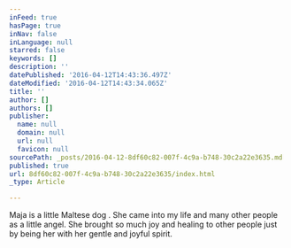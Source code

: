 ```yaml
---
inFeed: true
hasPage: true
inNav: false
inLanguage: null
starred: false
keywords: []
description: ''
datePublished: '2016-04-12T14:43:36.497Z'
dateModified: '2016-04-12T14:43:34.065Z'
title: ''
author: []
authors: []
publisher:
  name: null
  domain: null
  url: null
  favicon: null
sourcePath: _posts/2016-04-12-8df60c82-007f-4c9a-b748-30c2a22e3635.md
published: true
url: 8df60c82-007f-4c9a-b748-30c2a22e3635/index.html
_type: Article

---
```

Maja is a little Maltese dog . She came into my life and many other people as a little angel. She brought so much joy and healing to other people just by being her with her gentle and joyful spirit.